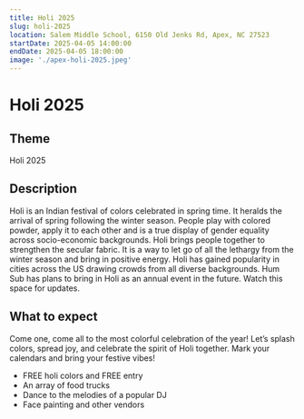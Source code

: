 ```yaml
---
title: Holi 2025
slug: holi-2025
location: Salem Middle School, 6150 Old Jenks Rd, Apex, NC 27523
startDate: 2025-04-05 14:00:00
endDate: 2025-04-05 18:00:00
image: './apex-holi-2025.jpeg'
---
```

# Holi 2025
## Theme
Holi 2025

## Description
Holi is an Indian festival of colors celebrated in spring time. It heralds the arrival of spring following the winter season.  People play with colored powder, apply it to each other and is a true display of gender equality across socio-economic backgrounds.  Holi brings people together to strengthen the secular fabric.  It is a way to let go of all the lethargy from the winter season and bring in positive energy.  Holi has gained popularity in cities across the US drawing crowds from all diverse backgrounds.  Hum Sub has plans to bring in Holi as an annual event in the future. Watch this space for updates.

## What to expect
Come one, come all to the most colorful celebration of the year! Let’s splash colors, spread joy, and celebrate the spirit of Holi together. Mark your calendars and bring your festive vibes!

- FREE holi colors and FREE entry
- An array of food trucks
- Dance to the melodies of a popular DJ
- Face painting and other vendors